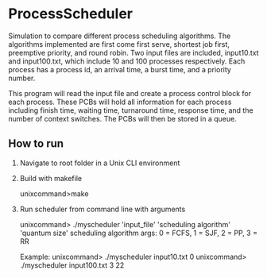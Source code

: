 # ProcessScheduler
Simulation to compare different process scheduling algorithms.  The algorithms implemented
are first come first serve, shortest job first, preemptive priority, and round robin.  Two
input files are included, input10.txt and input100.txt, which include 10 and 100 processes respectively.  Each process has a process id, an arrival time, a burst time, and a priority number.

This program will read the input file and create a process control block for each process.  These PCBs will hold all information for each process including finish time, waiting time, turnaround time, response time, and the number of context switches.  The PCBs will then be stored in a queue.  

## How to run
  1) Navigate to root folder in a Unix CLI environment
  2) Build with makefile
  
      unixcommand>make
  3) Run scheduler from command line with arguments

      unixcommand> ./myscheduler 'input_file' 'scheduling algorithm' 'quantum size'
      scheduling algorithm args: 0 = FCFS, 1 = SJF, 2 = PP, 3 = RR

      Example:
      unixcommand> ./myscheduler input10.txt 0
      unixcommand> ./myscheduler input100.txt 3 22
